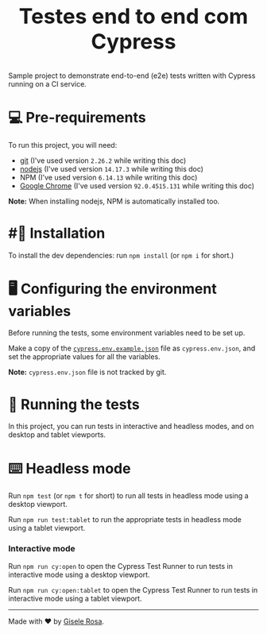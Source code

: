 <b><h2 align="center">Testes end to end com Cypress</h2></b>
=============

Sample project to demonstrate end-to-end (e2e) tests written with Cypress running on a CI service.


:computer: Pre-requirements
=============

To run this project, you will need:

- [git](https://git-scm.com/downloads) (I've used version `2.26.2` while writing this doc)
- [nodejs](https://nodejs.org/en/) (I've used version `14.17.3` while writing this doc)
- NPM (I've used version `6.14.13` while writing this doc)
- [Google Chrome](https://www.google.com/intl/en_us/chrome/) (I've used version `92.0.4515.131` while writing this doc)

**Note:** When installing nodejs, NPM is automatically installed too.

#:robot: Installation
=============

To install the dev dependencies:  run `npm install` (or `npm i` for short.)

:desktop_computer: Configuring the environment variables
=============

Before running the tests, some environment variables need to be set up.

Make a copy of the [`cypress.env.example.json`](./cypress.env.example.json) file as `cypress.env.json`, and set the appropriate values for all the variables.

**Note:** `cypress.env.json` file is not tracked by git.

:monkey: Running the tests
=============


In this project, you can run tests in interactive and headless modes, and on desktop and tablet viewports.

:keyboard: Headless mode
=============

Run `npm test` (or `npm t` for short) to run all tests in headless mode using a desktop viewport.

Run `npm run test:tablet` to run the appropriate tests in headless mode using a tablet viewport.

### Interactive mode

Run `npm run cy:open` to open the Cypress Test Runner to run tests in interactive mode using a desktop viewport.

Run `npm run cy:open:tablet` to open the Cypress Test Runner to run tests in interactive mode using a tablet viewport.

___

Made with ❤️ by [Gisele Rosa](https://www.linkedin.com/in/giselerosamorsch/).